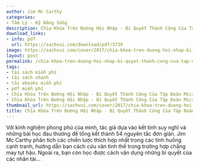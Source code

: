 ```yaml
---
author: Jim Mc Carthy
categories:
- Tâm Lý - Kỹ Năng Sống
description: Chìa Khóa Trên Đường Hội Nhập - Bí Quyết Thành Công Của Tập Đoàn Microsoft
download_links:
- info: pdf
  url: https://sachvui.com/download/pdf/3739
image: https://sachvui.com/cover/2017/chia-khoa-tren-duong-hoi-nhap-bi-quyet-thanh-cong-cua-tap-doan-microsoft.jpg
layout: post
permalink: /chia-khoa-tren-duong-hoi-nhap-bi-quyet-thanh-cong-cua-tap-doan-microsoft.html
tags:
- tải sách miễn phí
- tải sách nhanh
- tải ebooks miễn phí
- pdf miễn phí
- Chìa Khóa Trên Đường Hội Nhập - Bí Quyết Thành Công Của Tập Đoàn Microsoft ebook
- Chìa Khóa Trên Đường Hội Nhập - Bí Quyết Thành Công Của Tập Đoàn Microsoft pdf
thumbnail_url: https://sachvui.com/cover/2017/chia-khoa-tren-duong-hoi-nhap-bi-quyet-thanh-cong-cua-tap-doan-microsoft.jpg
title: Chìa Khóa Trên Đường Hội Nhập - Bí Quyết Thành Công Của Tập Đoàn Microsoft
---
```


 <div class="item-desc text-justify"> <p>Với kinh nghiệm phong phú của mình, tác giả dựa vào kết tinh suy nghĩ và những bài học đau thương để tổng kết thành 54 nguyên tắc đơn giản. Jim Mc Carthy phân tích các chiến lược thích hợp nhất trong các tình huống cạnh tranh, hướng dẫn bạn cách cứu vãn tình thế trong trường hợp chẳng may tụt hậu. Ngoài ra, bạn còn học được cách vận dụng những bí quyết của các nhân tài...</p> </div>